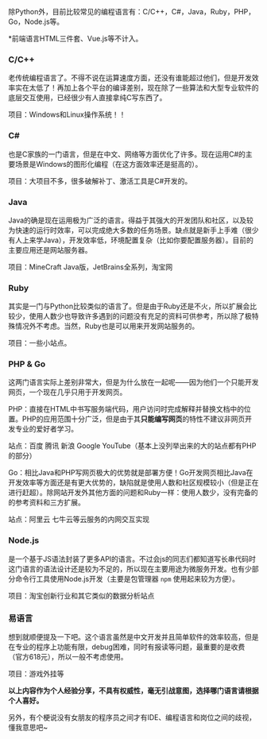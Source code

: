 除Python外，目前比较常见的编程语言有：C/C++，C#，Java，Ruby，PHP，Go，Node.js等。

*前端语言HTML三件套、Vue.js等不计入。

### C/C++

老传统编程语言了。不得不说在运算速度方面，还没有谁能超过他们，但是开发效率实在太低了！再加上各个平台的编译差别，现在除了一些算法和大型专业软件的底层交互使用，已经很少有人直接拿纯C写东西了。

项目：Windows和Linux操作系统！！

### C#

也是C家族的一门语言，但是在中文、网络等方面优化了许多。现在运用C#的主要场景是Windows的图形化编程（在这方面效率还是挺高的）。

项目：大项目不多，很多破解补丁、激活工具是C#开发的。

### Java

Java的确是现在运用极为广泛的语言。得益于其强大的开发团队和社区，以及较为快速的运行时效率，可以完成绝大多数的任务场景。缺点就是新手上手难（很少有人上来学Java），开发效率低，环境配置复杂（比如你要配置服务器）。目前的主要应用还是网站服务器。

项目：MineCraft Java版，JetBrains全系列，淘宝网

### Ruby

其实是一门与Python比较类似的语言了。但是由于Ruby还是不火，所以扩展会比较少，使用人数少也导致许多遇到的问题没有充足的资料可供参考，所以除了极特殊情况外不考虑。当然，Ruby也是可以用来开发网站服务的。

项目：一些小站点。

### PHP & Go

这两门语言实际上差别非常大，但是为什么放在一起呢——因为他们一个只能开发网页，一个现在几乎只用于开发网页。

PHP：直接在HTML中书写服务端代码，用户访问时完成解释并替换文档中的位置。PHP的应用范围十分广泛，但是由于其**只能编写网页**的特性不建议非网页开发专业的爱好者学习。

站点：百度 腾讯 新浪 Google YouTube（基本上没列举出来的大的站点都有PHP的部分）

Go：相比Java和PHP写网页极大的优势就是部署方便！Go开发网页相比Java在开发效率等方面还是有更大优势的，缺陷就是使用人数和社区规模较小（但是正在进行赶超）。除网站开发外其他方面的问题和Ruby一样：使用人数少，没有完备的的参考资料和三方扩展。

站点：阿里云 七牛云等云服务的内网交互实现

### Node.js

是一个基于JS语法封装了更多API的语言。不过会js的同志们都知道写长串代码时这门语言的语法设计还是较为不足的，所以现在主要用途为微服务开发。也有少部分命令行工具使用Node.js开发（主要是包管理器 `npm` 使用起来较为方便）。

项目：淘宝创新行业和其它类似的数据分析站点

### 易语言

想到就顺便提及一下吧。这个语言虽然是中文开发并且简单软件的效率较高，但是在专业的程序上功能有限，debug困难，同时有报读等问题，最重要的是收费（官方618元），所以一般不考虑使用。

项目：游戏外挂等

**以上内容作为个人经验分享，不具有权威性，毫无引战意图，选择哪门语言请根据个人喜好。**

另外，有个梗说没有女朋友的程序员之间才有IDE、编程语言和岗位之间的歧视，懂我意思吧~